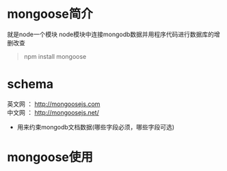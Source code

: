 # mongoose简介
就是node一个模块
node模块中连接mongodb数据并用程序代码进行数据库的增删改查

> npm install mongoose

# schema 
英文网 ： http://mongoosejs.com  
中文网 ： http://mongoosejs.net/  
* 用来约束mongodb文档数据(哪些字段必须，哪些字段可选)

# mongoose使用

